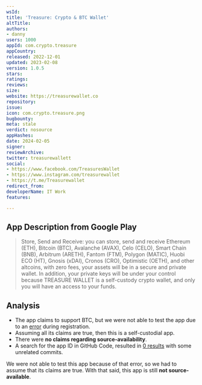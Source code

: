 ```yaml
---
wsId: 
title: 'Treasure: Crypto & BTC Wallet'
altTitle: 
authors:
- danny
users: 1000
appId: com.crypto.treasure
appCountry: 
released: 2022-12-01
updated: 2023-02-08
version: 1.0.5
stars: 
ratings: 
reviews: 
size: 
website: https://treasurewallet.co
repository: 
issue: 
icon: com.crypto.treasure.png
bugbounty: 
meta: stale
verdict: nosource
appHashes: 
date: 2024-02-05
signer: 
reviewArchive: 
twitter: treasurewallett
social:
- https://www.facebook.com/TreasuresWallet
- https://www.instagram.com/treasurewallet
- https://t.me/Treasurewallet
redirect_from: 
developerName: IT Work
features: 

---
```


## App Description from Google Play

> Store, Send and Receive: you can store, send and receive Ethereum (ETH), Bitcoin (BTC), Avalanche (AVAX), Celo (CELO), Smart Chain (BNB), Arbitrum (ARETH), Fantom (FTM), Polygon (MATIC), Huobi ECO (HT), Gnosis (xDAI), Cronos (CRO), Optimistic (OETH), and other altcoins, with zero fees, your assets will be in a secure and private wallet. In addition, your private keys will be under your control because TREASURE WALLET is a self-custody crypto wallet, and only you will have an access to your funds.

## Analysis

- The app claims to support BTC, but we were not able to test the app due to an [error](https://twitter.com/BitcoinWalletz/status/1696794251789771086) during registration. 
- Assuming all its claims are true, then this is a self-custodial app. 
- There were **no claims regarding source-availability**.
- A search for the app ID in GitHub Code, resulted in [0 results](https://github.com/search?q=com.crypto.treasure&type=code) with some unrelated commits.

We were not able to test this app because of that error, so we had to assume that its claims are true. With that said, this app is still **not source-available**.
